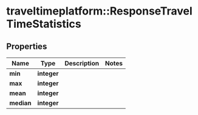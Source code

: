 # traveltimeplatform::ResponseTravelTimeStatistics

## Properties
Name | Type | Description | Notes
------------ | ------------- | ------------- | -------------
**min** | **integer** |  | 
**max** | **integer** |  | 
**mean** | **integer** |  | 
**median** | **integer** |  | 


